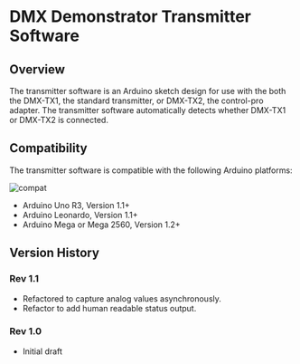 # DMX Demonstrator Transmitter Software

## Overview

The transmitter software is an Arduino sketch design for use with the both the DMX-TX1, the standard transmitter, or DMX-TX2, the control-pro adapter. The transmitter software automatically detects whether DMX-TX1 or DMX-TX2 is connected.

## Compatibility

 The transmitter software is compatible with the following Arduino platforms:

![compat](https://img.shields.io/badge/compat-verified-brightgreen)

- Arduino Uno R3, Version 1.1+
- Arduino Leonardo, Version 1.1+
- Arduino Mega or Mega 2560, Version 1.2+

## Version History

### Rev 1.1

- Refactored to capture analog values asynchronously.
- Refactor to add human readable status output.

### Rev 1.0

- Initial draft
